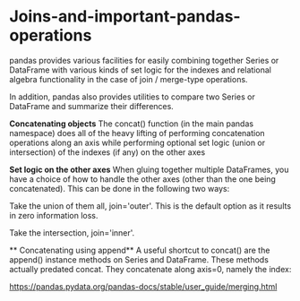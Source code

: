 # Joins-and-important-pandas-operations

pandas provides various facilities for easily combining together Series or DataFrame with various kinds of set logic for the indexes and relational algebra functionality in the case of join / merge-type operations.

In addition, pandas also provides utilities to compare two Series or DataFrame and summarize their differences.




**Concatenating objects**
The concat() function (in the main pandas namespace) does all of the heavy lifting of performing concatenation operations along an axis while performing optional set logic (union or intersection) of the indexes (if any) on the other axes



**Set logic on the other axes**
When gluing together multiple DataFrames, you have a choice of how to handle the other axes (other than the one being concatenated). This can be done in the following two ways:

Take the union of them all, join='outer'. This is the default option as it results in zero information loss.

Take the intersection, join='inner'.


**
Concatenating using append**
A useful shortcut to concat() are the append() instance methods on Series and DataFrame. These methods actually predated concat. They concatenate along axis=0, namely the index:

https://pandas.pydata.org/pandas-docs/stable/user_guide/merging.html
